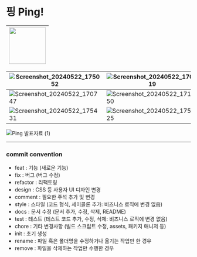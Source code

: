 # 핑 Ping!
| <img src="https://github.com/kimmandoo/Ping/assets/46841652/22f526f5-5047-4028-af6c-00df69ee422c" width="100" height="100"> |
| - |

| ![Screenshot_20240522_175052](https://github.com/kimmandoo/Ping/assets/46841652/7c7fbd6b-a6ce-40e9-b7b0-2ae7516c6c4b)|![Screenshot_20240522_170719](https://github.com/kimmandoo/Ping/assets/46841652/04ed6244-f368-494e-8e52-d53af0777126) |![Screenshot_20240520_084339](https://github.com/kimmandoo/Ping/assets/46841652/a9f42c03-4581-4131-b646-be8fa1e5131c)|
|- | -| -|
|![Screenshot_20240522_170747](https://github.com/kimmandoo/Ping/assets/46841652/a194e58c-1142-48f4-b510-a444b71ea8e6)|![Screenshot_20240522_171850](https://github.com/kimmandoo/Ping/assets/46841652/06e7f4a7-4aba-4d3c-8da5-a0f28dc0143a)| ![Screenshot_20240522_175128](https://github.com/kimmandoo/Ping/assets/46841652/8fc0adea-af7a-4cdd-b72b-393b721eb73c)|
| ![Screenshot_20240522_175431](https://github.com/kimmandoo/Ping/assets/46841652/03e61a05-9c76-47e0-9758-5073b6a85998)|![Screenshot_20240522_175525](https://github.com/kimmandoo/Ping/assets/46841652/eea0dd84-f9bd-4203-ad91-72468d9a73d6)|![Screenshot_20240522_175531](https://github.com/kimmandoo/Ping/assets/46841652/bc220e22-1a0e-4f8d-a74f-c3caa9fe8dd9)|



![Ping 발표자료 (1)](https://github.com/kimmandoo/Ping/assets/46841652/332e0c82-28a4-4987-88a5-bed1e13efcc7)


---
### commit convention
- feat : 기능 (새로운 기능)
- fix : 버그 (버그 수정)
- refactor : 리팩토링
- design : CSS 등 사용자 UI 디자인 변경
- comment : 필요한 주석 추가 및 변경
- style : 스타일 (코드 형식, 세미콜론 추가: 비즈니스 로직에 변경 없음)
- docs : 문서 수정 (문서 추가, 수정, 삭제, README)
- test : 테스트 (테스트 코드 추가, 수정, 삭제: 비즈니스 로직에 변경 없음)
- chore : 기타 변경사항 (빌드 스크립트 수정, assets, 패키지 매니저 등)
- init : 초기 생성
- rename : 파일 혹은 폴더명을 수정하거나 옮기는 작업만 한 경우
- remove : 파일을 삭제하는 작업만 수행한 경우
